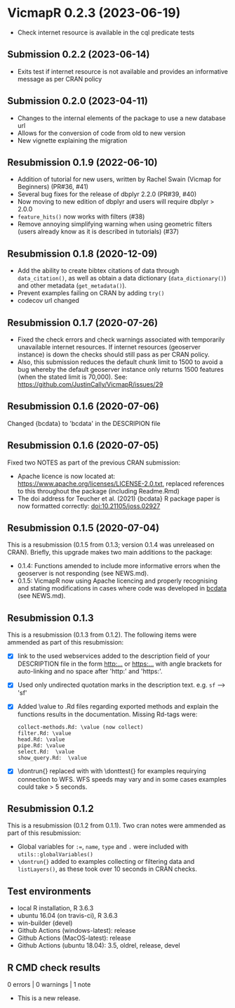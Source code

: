 # VicmapR 0.2.3 (2023-06-19)  
+ Check internet resource is available in the cql predicate tests 

## Submission 0.2.2 (2023-06-14)  
+ Exits test if internet resource is not available and provides an informative message as per CRAN policy   

## Submission 0.2.0 (2023-04-11)  
+ Changes to the internal elements of the package to use a new database url 
+ Allows for the conversion of code from old to new version  
+ New vignette explaining the migration  

## Resubmission 0.1.9 (2022-06-10)  
+ Addition of tutorial for new users, written by Rachel Swain (Vicmap for Beginners) (PR#36, #41)   
+ Several bug fixes for the release of dbplyr 2.2.0 (PR#39, #40)   
+ Now moving to new edition of dbplyr and users will require dbplyr > 2.0.0    
+ `feature_hits()` now works with filters (#38)   
+ Remove annoying simplifying warning when using geometric filters (users already know as it is described in tutorials) (#37)   


## Resubmission 0.1.8 (2020-12-09)  
+ Add the ability to create bibtex citations of data through `data_citation()`, as well as obtain a data dictionary (`data_dictionary()`) and other metadata (`get_metadata()`).  
+ Prevent examples failing on CRAN by adding `try()`  
+ codecov url changed

## Resubmission 0.1.7 (2020-07-26)  

+ Fixed the check errors and check warnings associated with temporarily unavailable internet resources. If internet resources (geoserver instance) is down the checks should still pass as per CRAN policy.   
+ Also, this submission reduces the default chunk limit to 1500 to avoid a bug whereby the default geoserver instance only returns 1500 features (when the stated limit is 70,000). See: https://github.com/JustinCally/VicmapR/issues/29  

## Resubmission 0.1.6 (2020-07-06)
Changed {bcdata} to 'bcdata' in the DESCRIPION file

## Resubmission 0.1.6 (2020-07-05)
Fixed two NOTES as part of the previous CRAN submission:  

+ Apache licence is now located at: https://www.apache.org/licenses/LICENSE-2.0.txt, replaced references to this throughout the package (including Readme.Rmd)   
+ The doi address for Teucher et al. (2021) {bcdata} R package paper is now formatted correctly: <doi:10.21105/joss.02927>   

## Resubmission 0.1.5  (2020-07-04)
This is a resubmission (0.1.5 from 0.1.3; version 0.1.4 was unreleased on CRAN). Briefly, this upgrade makes two main additions to the package:  

+ 0.1.4: Functions amended to include more informative errors when the geoserver is not responding (see NEWS.md).  
+ 0.1.5: VicmapR now using Apache licencing and properly recognising and stating modifications in cases where code was developed in [bcdata](https://github.com/bcgov/bcdata) (see NEWS.md).  

## Resubmission 0.1.3 
This is a resubmission (0.1.3 from 0.1.2). The following items were ammended as part of this resubmission:  

- [x] link to the used webservices added to the description field of your DESCRIPTION file in the form <http:...> or <https:...> with angle brackets for auto-linking and no space after 'http:' and 'https:'.

- [x] Used only undirected quotation marks in the description text. e.g. `sf` --> 'sf'

- [x] Added \value to .Rd files regarding exported methods and explain the functions results in the documentation. Missing Rd-tags were:

      collect-methods.Rd: \value (now collect)
      filter.Rd: \value
      head.Rd: \value
      pipe.Rd: \value
      select.Rd:  \value
      show_query.Rd:  \value

- [x] \dontrun{} replaced with with \donttest{} for examples requirying connection to WFS. WFS speeds may vary and in some cases examples could take > 5 seconds. 

## Resubmission 0.1.2 
This is a resubmission (0.1.2 from 0.1.1). Two cran notes were ammended as part of this resubmission:  

* Global variables for `:=`, `name`, `type` and `.` were included with `utils::globalVariables()`  
* `\dontrun{}` added to examples collecting or filtering data and `listLayers()`, as these took over 10 seconds in CRAN checks.  

## Test environments
* local R installation, R 3.6.3
* ubuntu 16.04 (on travis-ci), R 3.6.3
* win-builder (devel)
* Github Actions (windows-latest): release  
* Github Actions (MacOS-latest): release  
* Github Actions (ubuntu 18.04): 3.5, oldrel, release, devel

## R CMD check results

0 errors | 0 warnings | 1 note

* This is a new release.
